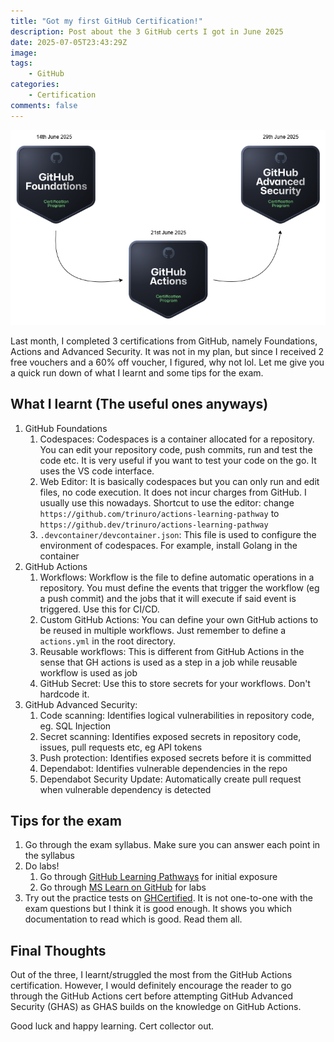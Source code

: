 ```yaml
---
title: "Got my first GitHub Certification!"
description: Post about the 3 GitHub certs I got in June 2025
date: 2025-07-05T23:43:29Z
image:
tags:
    - GitHub
categories:
    - Certification
comments: false
---
```


![GH Cert Pathway](post/gh-cert-celeberation-post/GitHub_Certification_Pathway.png)

Last month, I completed 3 certifications from GitHub, namely Foundations, Actions and Advanced Security. It was not in my plan, but since I received 2 free vouchers and a 60% off voucher, I figured, why not lol. Let me give you a quick run down of what I learnt and some tips for the exam.

## What I learnt (The useful ones anyways)
1. GitHub Foundations
	1. Codespaces: Codespaces is a container allocated for a repository. You can edit your repository code, push commits, run and test the code etc. It is very useful if you want to test your code on the go. It uses the VS code interface.
	2. Web Editor: It is basically codespaces but you can only run and edit files, no code execution. It does not incur charges from GitHub. I usually use this nowadays. Shortcut to use the editor: change `https://github.com/trinuro/actions-learning-pathway` to `https://github.dev/trinuro/actions-learning-pathway`
	3. `.devcontainer/devcontainer.json`: This file is used to configure the environment of codespaces. For example, install Golang in the container
2. GitHub Actions
	1. Workflows: Workflow is the file to define automatic operations in a repository. You must define the events that trigger the workflow (eg a push commit) and the jobs that it will execute if said event is triggered. Use this for CI/CD.
	2. Custom GitHub Actions: You can define your own GitHub actions to be reused in multiple workflows. Just remember to define a `actions.yml` in the root directory.
	3. Reusable workflows: This is different from GitHub Actions in the sense that GH actions is used as a step in a job while reusable workflow is used as job
	4. GitHub Secret: Use this to store secrets for your workflows. Don't hardcode it.
3. GitHub Advanced Security:
	1. Code scanning: Identifies logical vulnerabilities in repository code, eg. SQL Injection
	2. Secret scanning: Identifies exposed secrets in repository code, issues, pull requests etc, eg API tokens
	3. Push protection: Identifies exposed secrets before it is committed
	4. Dependabot: Identifies vulnerable dependencies in the repo
	5. Dependabot Security Update: Automatically create pull request when vulnerable dependency is detected
## Tips for the exam
1. Go through the exam syllabus. Make sure you can answer each point in the syllabus
2. Do labs!
	1. Go through [GitHub Learning Pathways](https://resources.github.com/learn/pathways/) for initial exposure
	2. Go through [MS Learn on GitHub](https://learn.microsoft.com/en-us/training/github/) for labs
3. Try out the practice tests on [GHCertified](https://ghcertified.com/practice_tests/). It is not one-to-one with the exam questions but I think it is good enough. It shows you which documentation to read which is good. Read them all.

## Final Thoughts
Out of the three, I learnt/struggled the most from the GitHub Actions certification. However, I would definitely encourage the reader to go through the GitHub Actions cert before attempting GitHub Advanced Security (GHAS) as GHAS builds on the knowledge on GitHub Actions.

Good luck and happy learning. Cert collector out.
